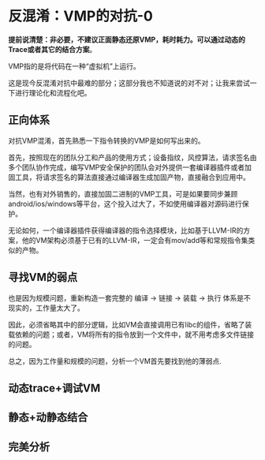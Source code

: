 # 反混淆：VMP的对抗-0

**提前说清楚：非必要，不建议正面静态还原VMP，耗时耗力。可以通过动态的Trace或者其它的结合方案**。

VMP指的是将代码在一种“虚拟机”上运行。

这是现今反混淆对抗中最难的部分；这部分我也不知道说的对不对；让我来尝试一下进行理论化和流程化吧。

## 正向体系

对抗VMP混淆，首先熟悉一下指令转换的VMP是如何写出来的。

首先，按照现在的团队分工和产品的使用方式；设备指纹，风控算法，请求签名由多个团队协作完成，编写VMP安全保护的团队会对外提供一套编译器插件或者加固工具，将请求签名的算法直接通过编译器生成加固产物，直接融合到应用中。

当然，也有对外销售的，直接加固二进制的VMP工具，可是如果要同步兼顾android/ios/windows等平台，这个投入过大了，不如使用编译器对源码进行保护。

无论如何，一个编译器插件获得编译器的指令选择模块，比如基于LLVM-IR的方案，他的VM架构必须基于已有的LLVM-IR，一定会有mov/add等和常规指令集类似的产物。

## 寻找VM的弱点

也是因为规模问题，重新构造一套完整的 编译 -> 链接 -> 装载 -> 执行 体系是不现实的，工作量太大了。

因此，必须省略其中的部分逻辑，比如VM会直接调用已有libc的组件，省略了装载依赖的问题；或者，VM将所有的指令放到一个文件中，就不用考虑多文件链接的问题。

总之，因为工作量和规模的问题，分析一个VM首先要找到他的薄弱点.



## 动态trace+调试VM



## 静态+动静态结合



## 完美分析
